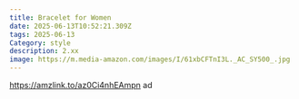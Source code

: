 ```yaml
---
title: Bracelet for Women
date: 2025-06-13T10:52:21.309Z
tags: 2025-06-13
Category: style
description: 2.xx
image: https://m.media-amazon.com/images/I/61xbCFTnI3L._AC_SY500_.jpg
---
```

https://amzlink.to/az0Ci4nhEAmpn  ad